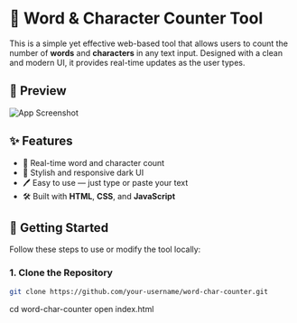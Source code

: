 # 📝 Word & Character Counter Tool

This is a simple yet effective web-based tool that allows users to count the number of **words** and **characters** in any text input. Designed with a clean and modern UI, it provides real-time updates as the user types.

## 📸 Preview

![App Screenshot](./Screenshot%202025-04-14%20003008.png)

## ✨ Features

- 🧠 Real-time word and character count
- 🎨 Stylish and responsive dark UI
- 🖊 Easy to use — just type or paste your text
- 🛠 Built with **HTML**, **CSS**, and **JavaScript**

## 🚀 Getting Started

Follow these steps to use or modify the tool locally:

### 1. Clone the Repository

```bash
git clone https://github.com/your-username/word-char-counter.git
```
cd word-char-counter
open index.html
